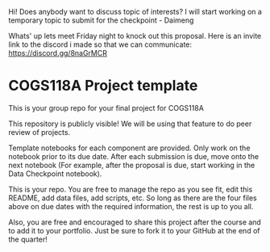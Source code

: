 Hi! Does anybody want to discuss topic of interests? I will start working on a temporary topic to submit for the checkpoint - Daimeng

Whats' up lets meet Friday night to knock out this proposal. 
Here is an invite link to the discord i made so that we can communicate:
https://discord.gg/8naGrMCR

# COGS118A Project template
This is your group repo for your final project for COGS118A

This repository is publicly visible! We will be using that feature to do peer review of projects.

Template notebooks for each component are provided. Only work on the notebook prior to its due date. After each submission is due, move onto the next notebook (For example, after the proposal is due, start working in the Data Checkpoint notebook).

This is your repo. You are free to manage the repo as you see fit, edit this README, add data files, add scripts, etc. So long as there are the four files above on due dates with the required information, the rest is up to you all.

Also, you are free and encouraged to share this project after the course and to add it to your portfolio. Just be sure to fork it to your GitHub at the end of the quarter!
